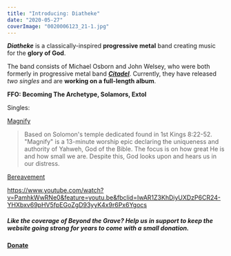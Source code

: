 ```yaml
---
title: "Introducing: Diatheke"
date: "2020-05-27"
coverImage: "0020006123_21-1.jpg"
---
```


_**Diatheke**_ is a classically-inspired **progressive metal** band creating music for the **glory of God**.

The band consists of Michael Osborn and John Welsey, who were both formerly in progressive metal band _**[Citadel](https://citadelbandpage.bandcamp.com/album/the-velvet-tigris)**_. Currently, they have released _two singles_ and are **working on a full-length album**.

**FFO: Becoming The Archetype, Solamors, Extol**

Singles:

[Magnify](https://diatheke.bandcamp.com/album/magnify)

> Based on Solomon's temple dedicated found in 1st Kings 8:22-52. "Magnify" is a 13-minute worship epic declaring the uniqueness and authority of Yahweh, God of the Bible. The focus is on how great He is and how small we are. Despite this, God looks upon and hears us in our distress.

[Bereavement](https://diatheke.bandcamp.com/album/bereavement) 

https://www.youtube.com/watch?v=PamhkWwRNe0&feature=youtu.be&fbclid=IwAR1Z3KhDiyUXDzP6CR24-YHXbxv69pHV5fpEGoZgD93yyK4x9r6Px6Ygocs

##### Like the coverage of Beyond the Grave? Help us in support to keep the website going strong for years to come with a small donation.

#### [Donate](https://paypal.me/beyondthegrave777?locale.x=en_US)
